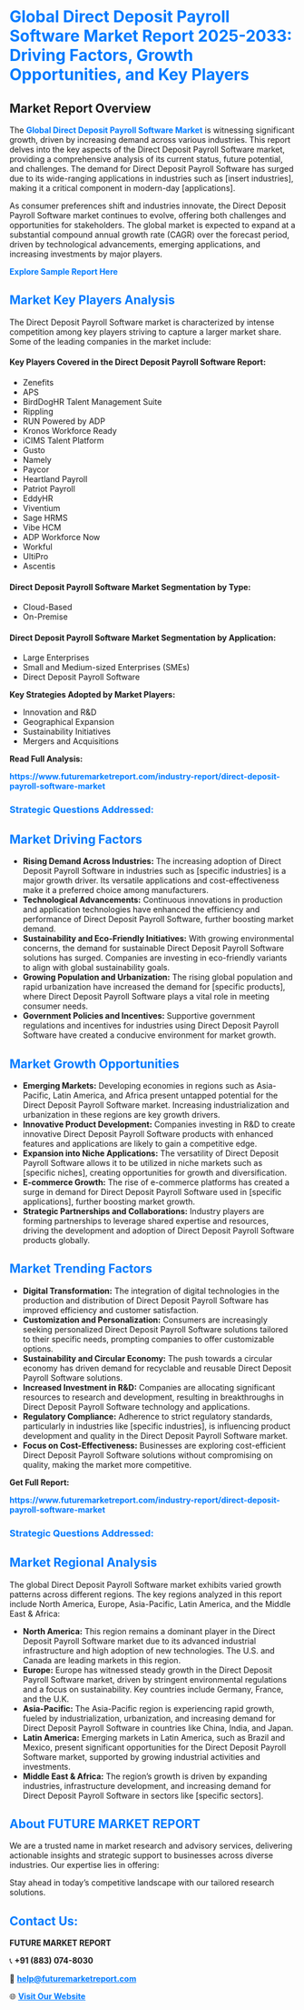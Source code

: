 <h1 style="color: #007BFF;">Global Direct Deposit Payroll Software Market Report 2025-2033: Driving Factors, Growth Opportunities, and Key Players</h1>

<section id="overview">
<h2>Market Report Overview</h2>
<p>The <a href="https://www.futuremarketreport.com/industry-report/direct-deposit-payroll-software-market" style="color: #007BFF; text-decoration: none;"><strong>Global Direct Deposit Payroll Software Market</strong></a> is witnessing significant growth, driven by increasing demand across various industries. This report delves into the key aspects of the Direct Deposit Payroll Software market, providing a comprehensive analysis of its current status, future potential, and challenges. The demand for Direct Deposit Payroll Software has surged due to its wide-ranging applications in industries such as [insert industries], making it a critical component in modern-day [applications].</p>
<p>As consumer preferences shift and industries innovate, the Direct Deposit Payroll Software market continues to evolve, offering both challenges and opportunities for stakeholders. The global market is expected to expand at a substantial compound annual growth rate (CAGR) over the forecast period, driven by technological advancements, emerging applications, and increasing investments by major players.</p>
</section>

<section id="overview">
<p><a href="https://www.futuremarketreport.com/request-sample/reportId=113032" style="color: #007BFF; text-decoration: none;"><strong>Explore Sample Report Here</strong></a></p>
</section>

<section id="key-players">
<h2 style="color: #007BFF;">Market Key Players Analysis</h2>
<p>The Direct Deposit Payroll Software market is characterized by intense competition among key players striving to capture a larger market share. Some of the leading companies in the market include:</p>
<h4>Key Players Covered in the Direct Deposit Payroll Software Report:</h4>
<ul><li>Zenefits</li><li>APS</li><li>BirdDogHR Talent Management Suite</li><li>Rippling</li><li>RUN Powered by ADP</li><li>Kronos Workforce Ready</li><li>iCIMS Talent Platform</li><li>Gusto</li><li>Namely</li><li>Paycor</li><li>Heartland Payroll</li><li>Patriot Payroll</li><li>EddyHR</li><li>Viventium</li><li>Sage HRMS</li><li>Vibe HCM</li><li>ADP Workforce Now</li><li>Workful</li><li>UltiPro</li><li>Ascentis</li></ul>
<h4>Direct Deposit Payroll Software Market Segmentation by Type:</h4>
<ul><li>Cloud-Based</li><li>On-Premise</li></ul>

<h4>Direct Deposit Payroll Software Market Segmentation by Application:</h4>
<ul><li>Large Enterprises</li><li>Small and Medium-sized Enterprises (SMEs)</li><li>Direct Deposit Payroll Software</li></ul>
<p><strong>Key Strategies Adopted by Market Players:</strong></p>
<ul>
<li>Innovation and R&D</li>
<li>Geographical Expansion</li>
<li>Sustainability Initiatives</li>
<li>Mergers and Acquisitions</li>
</ul>
</section>

<section>
<p><strong>Read Full Analysis: </strong></p><a href="https://www.futuremarketreport.com/industry-report/direct-deposit-payroll-software-market" style="color: #007BFF; text-decoration: none;"><strong>https://www.futuremarketreport.com/industry-report/direct-deposit-payroll-software-market</strong></a>
<h3 style="color: #007BFF;">Strategic Questions Addressed:</h3>
</section>

<section id="driving-factors">
<h2 style="color: #007BFF;">Market Driving Factors</h2>
<ul>
<li><strong>Rising Demand Across Industries:</strong> The increasing adoption of Direct Deposit Payroll Software in industries such as [specific industries] is a major growth driver. Its versatile applications and cost-effectiveness make it a preferred choice among manufacturers.</li>
<li><strong>Technological Advancements:</strong> Continuous innovations in production and application technologies have enhanced the efficiency and performance of Direct Deposit Payroll Software, further boosting market demand.</li>
<li><strong>Sustainability and Eco-Friendly Initiatives:</strong> With growing environmental concerns, the demand for sustainable Direct Deposit Payroll Software solutions has surged. Companies are investing in eco-friendly variants to align with global sustainability goals.</li>
<li><strong>Growing Population and Urbanization:</strong> The rising global population and rapid urbanization have increased the demand for [specific products], where Direct Deposit Payroll Software plays a vital role in meeting consumer needs.</li>
<li><strong>Government Policies and Incentives:</strong> Supportive government regulations and incentives for industries using Direct Deposit Payroll Software have created a conducive environment for market growth.</li>
</ul>
</section>

<section id="growth-opportunities">
<h2 style="color: #007BFF;">Market Growth Opportunities</h2>
<ul>
<li><strong>Emerging Markets:</strong> Developing economies in regions such as Asia-Pacific, Latin America, and Africa present untapped potential for the Direct Deposit Payroll Software market. Increasing industrialization and urbanization in these regions are key growth drivers.</li>
<li><strong>Innovative Product Development:</strong> Companies investing in R&D to create innovative Direct Deposit Payroll Software products with enhanced features and applications are likely to gain a competitive edge.</li>
<li><strong>Expansion into Niche Applications:</strong> The versatility of Direct Deposit Payroll Software allows it to be utilized in niche markets such as [specific niches], creating opportunities for growth and diversification.</li>
<li><strong>E-commerce Growth:</strong> The rise of e-commerce platforms has created a surge in demand for Direct Deposit Payroll Software used in [specific applications], further boosting market growth.</li>
<li><strong>Strategic Partnerships and Collaborations:</strong> Industry players are forming partnerships to leverage shared expertise and resources, driving the development and adoption of Direct Deposit Payroll Software products globally.</li>
</ul>
</section>

<section id="trending-factors">
<h2 style="color: #007BFF;">Market Trending Factors</h2>
<ul>
<li><strong>Digital Transformation:</strong> The integration of digital technologies in the production and distribution of Direct Deposit Payroll Software has improved efficiency and customer satisfaction.</li>
<li><strong>Customization and Personalization:</strong> Consumers are increasingly seeking personalized Direct Deposit Payroll Software solutions tailored to their specific needs, prompting companies to offer customizable options.</li>
<li><strong>Sustainability and Circular Economy:</strong> The push towards a circular economy has driven demand for recyclable and reusable Direct Deposit Payroll Software solutions.</li>
<li><strong>Increased Investment in R&D:</strong> Companies are allocating significant resources to research and development, resulting in breakthroughs in Direct Deposit Payroll Software technology and applications.</li>
<li><strong>Regulatory Compliance:</strong> Adherence to strict regulatory standards, particularly in industries like [specific industries], is influencing product development and quality in the Direct Deposit Payroll Software market.</li>
<li><strong>Focus on Cost-Effectiveness:</strong> Businesses are exploring cost-efficient Direct Deposit Payroll Software solutions without compromising on quality, making the market more competitive.</li>
</ul>
</section>

<section>
<p><strong>Get Full Report: </strong></p><a href="https://www.futuremarketreport.com/industry-report/direct-deposit-payroll-software-market" style="color: #007BFF; text-decoration: none;"><strong>https://www.futuremarketreport.com/industry-report/direct-deposit-payroll-software-market</strong></a>
<h3 style="color: #007BFF;">Strategic Questions Addressed:</h3>
</section>


<section id="regional-analysis">
<h2 style="color: #007BFF;">Market Regional Analysis</h2>
<p>The global Direct Deposit Payroll Software market exhibits varied growth patterns across different regions. The key regions analyzed in this report include North America, Europe, Asia-Pacific, Latin America, and the Middle East & Africa:</p>
<ul>
<li><strong>North America:</strong> This region remains a dominant player in the Direct Deposit Payroll Software market due to its advanced industrial infrastructure and high adoption of new technologies. The U.S. and Canada are leading markets in this region.</li>
<li><strong>Europe:</strong> Europe has witnessed steady growth in the Direct Deposit Payroll Software market, driven by stringent environmental regulations and a focus on sustainability. Key countries include Germany, France, and the U.K.</li>
<li><strong>Asia-Pacific:</strong> The Asia-Pacific region is experiencing rapid growth, fueled by industrialization, urbanization, and increasing demand for Direct Deposit Payroll Software in countries like China, India, and Japan.</li>
<li><strong>Latin America:</strong> Emerging markets in Latin America, such as Brazil and Mexico, present significant opportunities for the Direct Deposit Payroll Software market, supported by growing industrial activities and investments.</li>
<li><strong>Middle East & Africa:</strong> The region’s growth is driven by expanding industries, infrastructure development, and increasing demand for Direct Deposit Payroll Software in sectors like [specific sectors].</li>
</ul>
</section>

<footer>
<h2 style="color: #007BFF;">About FUTURE MARKET REPORT</h2>
<p>We are a trusted name in market research and advisory services, delivering actionable insights and strategic support to businesses across diverse industries. Our expertise lies in offering:</p>

<p>Stay ahead in today’s competitive landscape with our tailored research solutions.</p>

<h2 style="color: #007BFF;">Contact Us:</h2>
<p><strong>FUTURE MARKET REPORT</strong></p>
<p>📞 <strong>+91 (883) 074-8030</strong></p>
<p>📧 <strong><a href="mailto:help@futuremarketreport.com" style="color: #007BFF;">help@futuremarketreport.com</a></strong></p>
<p>🌐 <strong><a href="https://www.futuremarketreport.com/" style="color: #007BFF;">Visit Our Website</a></strong></p>
</footer>